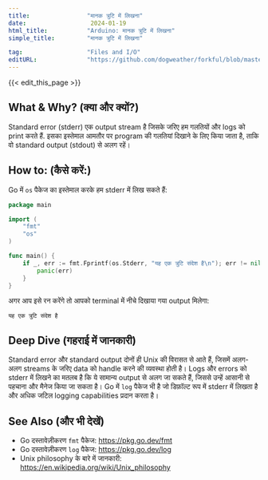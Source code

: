 ```yaml
---
title:                "मानक त्रुटि में लिखना"
date:                  2024-01-19
html_title:           "Arduino: मानक त्रुटि में लिखना"
simple_title:         "मानक त्रुटि में लिखना"

tag:                  "Files and I/O"
editURL:              "https://github.com/dogweather/forkful/blob/master/content/hi/go/writing-to-standard-error.md"
---
```


{{< edit_this_page >}}

## What & Why? (क्या और क्यों?)

Standard error (stderr) एक output stream है जिसके जरिए हम गलतियों और logs को print करते हैं. इसका इस्तेमाल आमतौर पर program की गलतियां दिखाने के लिए किया जाता है, ताकि वो standard output (stdout) से अलग रहें।

## How to: (कैसे करें:)

Go में `os` पैकेज का इस्तेमाल करके हम stderr में लिख सकते हैं:

```Go
package main

import (
    "fmt"
    "os"
)

func main() {
    if _, err := fmt.Fprintf(os.Stderr, "यह एक त्रुटि संदेश है\n"); err != nil {
        panic(err)
    }
}
```

अगर आप इसे रन करेंगे तो आपको terminal में नीचे दिखाया गया output मिलेगा:

```
यह एक त्रुटि संदेश है
```

## Deep Dive (गहराई में जानकारी)

Standard error और standard output दोनों ही Unix की विरासत से आते हैं, जिसमें अलग-अलग streams के जरिए data को handle करने की व्यवस्था होती है। Logs और errors को stderr में लिखने का मतलब है कि ये सामान्य output से अलग जा सकते हैं, जिससे उन्हें आसानी से पहचाना और मैनेज किया जा सकता है। Go में `log` पैकेज भी है जो डिफ़ॉल्ट रूप में stderr में लिखता है और अधिक जटिल logging capabilities प्रदान करता है।

## See Also (और भी देखें)

- Go दस्तावेज़ीकरण `fmt` पैकेज: https://pkg.go.dev/fmt
- Go दस्तावेज़ीकरण `log` पैकेज: https://pkg.go.dev/log
- Unix philosophy के बारे में जानकारी: https://en.wikipedia.org/wiki/Unix_philosophy
